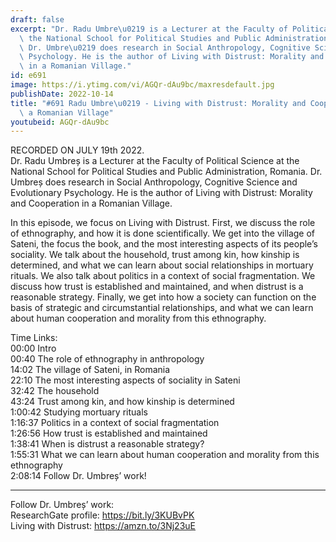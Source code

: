 ```yaml
---
draft: false
excerpt: "Dr. Radu Umbre\u0219 is a Lecturer at the Faculty of Political Science at\
  \ the National School for Political Studies and Public Administration, Romania.\
  \ Dr. Umbre\u0219 does research in Social Anthropology, Cognitive Science and Evolutionary\
  \ Psychology. He is the author of Living with Distrust: Morality and Cooperation\
  \ in a Romanian Village."
id: e691
image: https://i.ytimg.com/vi/AGQr-dAu9bc/maxresdefault.jpg
publishDate: 2022-10-14
title: "#691 Radu Umbre\u0219 - Living with Distrust: Morality and Cooperation in\
  \ a Romanian Village"
youtubeid: AGQr-dAu9bc
---
```

RECORDED ON JULY 19th 2022.  
Dr. Radu Umbreș is a Lecturer at the Faculty of Political Science at the National School for Political Studies and Public Administration, Romania. Dr. Umbreș does research in Social Anthropology, Cognitive Science and Evolutionary Psychology. He is the author of Living with Distrust: Morality and Cooperation in a Romanian Village.

In this episode, we focus on Living with Distrust. First, we discuss the role of ethnography, and how it is done scientifically. We get into the village of Sateni, the focus the book, and the most interesting aspects of its people’s sociality. We talk about the household, trust among kin, how kinship is determined, and what we can learn about social relationships in mortuary rituals. We also talk about politics in a context of social fragmentation. We discuss how trust is established and maintained, and when distrust is a reasonable strategy. Finally, we get into how a society can function on the basis of strategic and circumstantial relationships, and what we can learn about human cooperation and morality from this ethnography.

Time Links:  
00:00 Intro  
00:40  The role of ethnography in anthropology  
14:02  The village of Sateni, in Romania  
22:10  The most interesting aspects of sociality in Sateni  
32:42  The household  
43:24  Trust among kin, and how kinship is determined  
1:00:42  Studying mortuary rituals  
1:16:37  Politics in a context of social fragmentation  
1:26:56  How trust is established and maintained  
1:38:41  When is distrust a reasonable strategy?  
1:55:31  What we can learn about human cooperation and morality from this ethnography  
2:08:14  Follow Dr. Umbreș’ work!

---

Follow Dr. Umbreș’ work:  
ResearchGate profile: https://bit.ly/3KUBvPK  
Living with Distrust: https://amzn.to/3Nj23uE

